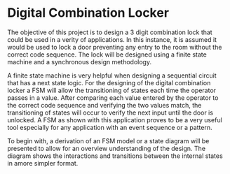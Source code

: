 # Digital Combination Locker
The objective of this project is to design a 3 digit combination lock that could be used in a verity of applications. In this instance, it is assumed it would be used to lock a door preventing any entry to the room without the correct code sequence. The lock will be designed using a finite state machine and a synchronous design methodology.  

A finite state machine is very helpful when designing a sequential circuit that has a next state logic. For the designing of the digital combination locker a FSM will allow the transitioning of states each time the operator passes in a value. After comparing each value entered by the operator to the correct code sequence and verifying the two values match, the transitioning of states will occur to verify the next input until the door is unlocked.  A FSM as shown with this application proves to be a very useful tool especially for any application with an event sequence or a pattern. 

To begin with, a derivation of an FSM model or a state diagram will be presented to allow for an overview understanding of the design. The diagram shows the interactions and transitions between the internal states in amore simpler format. 
